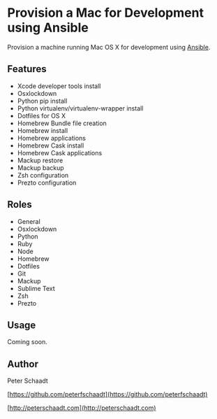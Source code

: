 Provision a Mac for Development using Ansible
=============================================

Provision a machine running Mac OS X for development using [Ansible](https://www.ansible.com).


Features
--------

- Xcode developer tools install
- Osxlockdown
- Python pip install
- Python virtualenv/virtualenv-wrapper install
- Dotfiles for OS X
- Homebrew Bundle file creation
- Homebrew install
- Homebrew applications
- Homebrew Cask install
- Homebrew Cask applications
- Mackup restore
- Mackup backup
- Zsh configuration
- Prezto configuration


Roles
-----

- General
- Osxlockdown
- Python
- Ruby
- Node
- Homebrew
- Dotfiles
- Git
- Mackup
- Sublime Text
- Zsh
- Prezto


Usage
-----

Coming soon.


Author
------

Peter Schaadt

[https://github.com/peterfschaadt](https://github.com/peterfschaadt)

[http://peterschaadt.com](http://peterschaadt.com)
